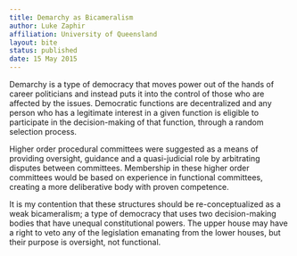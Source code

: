 ```yaml
---
title: Demarchy as Bicameralism 
author: Luke Zaphir
affiliation: University of Queensland
layout: bite
status: published
date: 15 May 2015
---
```


Demarchy is a type of democracy that moves power out of the hands of career politicians and instead puts it into the control of those who are affected by the issues. Democratic functions are decentralized and any person who has a legitimate interest in a given function is eligible to participate in the decision-making of that function, through a random selection process.

Higher order procedural committees were suggested as a means of providing oversight, guidance and a quasi-judicial role by arbitrating disputes between committees. Membership in these higher order committees would be based on experience in functional committees, creating a more deliberative body with proven competence.

It is my contention that these structures should be re-conceptualized as a weak bicameralism; a type of democracy that uses two decision-making bodies that have unequal constitutional powers. The upper house may have a right to veto any of the legislation emanating from the lower houses, but their purpose is oversight, not functional.